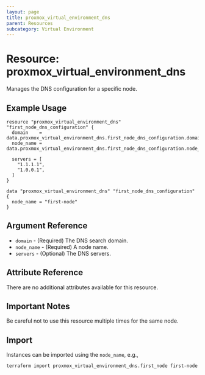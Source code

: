 ```yaml
---
layout: page
title: proxmox_virtual_environment_dns
parent: Resources
subcategory: Virtual Environment
---
```


# Resource: proxmox_virtual_environment_dns

Manages the DNS configuration for a specific node.

## Example Usage

```hcl
resource "proxmox_virtual_environment_dns" "first_node_dns_configuration" {
  domain    = data.proxmox_virtual_environment_dns.first_node_dns_configuration.domain
  node_name = data.proxmox_virtual_environment_dns.first_node_dns_configuration.node_name

  servers = [
    "1.1.1.1",
    "1.0.0.1",
  ]
}

data "proxmox_virtual_environment_dns" "first_node_dns_configuration" {
  node_name = "first-node"
}
```

## Argument Reference

- `domain` - (Required) The DNS search domain.
- `node_name` - (Required) A node name.
- `servers` - (Optional) The DNS servers.

## Attribute Reference

There are no additional attributes available for this resource.

## Important Notes

Be careful not to use this resource multiple times for the same node.

## Import

Instances can be imported using the `node_name`, e.g.,

```bash
terraform import proxmox_virtual_environment_dns.first_node first-node
```
